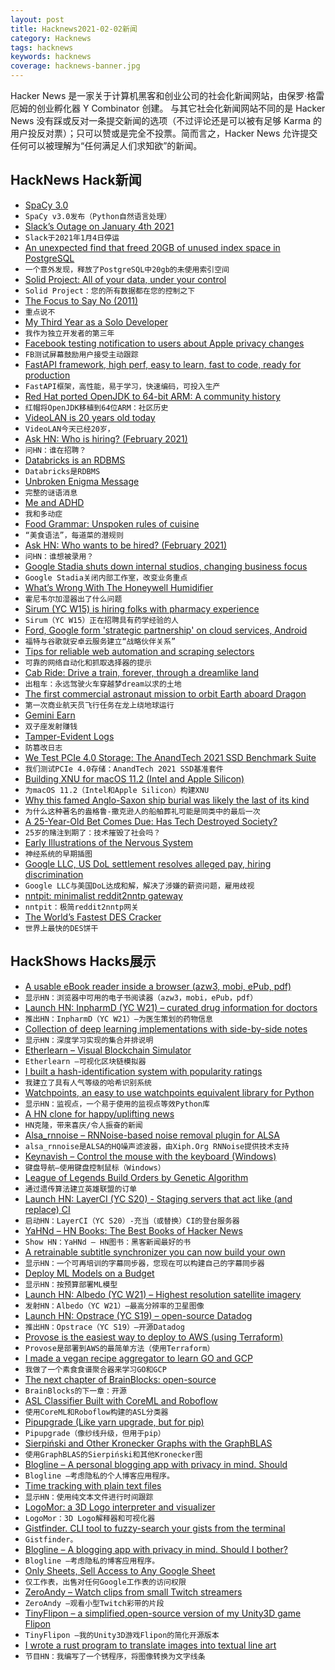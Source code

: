 ```yaml
---
layout: post
title: Hacknews2021-02-02新闻
category: Hacknews
tags: hacknews
keywords: hacknews
coverage: hacknews-banner.jpg
---
```


Hacker News 是一家关于计算机黑客和创业公司的社会化新闻网站，由保罗·格雷厄姆的创业孵化器 Y Combinator 创建。
与其它社会化新闻网站不同的是 Hacker News 没有踩或反对一条提交新闻的选项（不过评论还是可以被有足够 Karma 的用户投反对票）；只可以赞或是完全不投票。简而言之，Hacker News 允许提交任何可以被理解为“任何满足人们求知欲”的新闻。

## HackNews Hack新闻


- [SpaCy 3.0](https://github.com/explosion/spaCy/releases/tag/v3.0.0)
- `SpaCy v3.0发布（Python自然语言处理）`
- [Slack’s Outage on January 4th 2021](https://slack.engineering/slacks-outage-on-january-4th-2021/)
- `Slack于2021年1月4日停运`
- [An unexpected find that freed 20GB of unused index space in PostgreSQL](https://hakibenita.com/postgresql-unused-index-size)
- `一个意外发现，释放了PostgreSQL中20gb的未使用索引空间`
- [Solid Project: All of your data, under your control](https://solidproject.org/)
- `Solid Project：您的所有数据都在您的控制之下`
- [The Focus to Say No (2011)](https://fs.blog/2011/09/steve-jobs-saying-no/)
- `重点说不`
- [My Third Year as a Solo Developer](https://mtlynch.io/solo-developer-year-3/)
- `我作为独立开发者的第三年`
- [Facebook testing notification to users about Apple privacy changes](https://www.axios.com/facebook-notification-apple-privacy-changes-39092ba5-25e4-4e83-87ff-81967733f919.html)
- `FB测试屏幕鼓励用户接受主动跟踪`
- [FastAPI framework, high perf, easy to learn, fast to code, ready for production](https://fastapi.tiangolo.com/)
- `FastAPI框架，高性能，易于学习，快速编码，可投入生产`
- [Red Hat ported OpenJDK to 64-bit ARM: A community history](https://developers.redhat.com/blog/2021/02/01/how-red-hat-ported-openjdk-to-64-bit-arm-a-community-history/)
- `红帽将OpenJDK移植到64位ARM：社区历史`
- [VideoLAN is 20 years old today](https://www.videolan.org/press/videolan-20.html)
- `VideoLAN今天已经20岁，`
- [Ask HN: Who is hiring? (February 2021)](item?id=25989764)
- `问HN：谁在招聘？ `
- [Databricks is an RDBMS](https://fivetran.com/blog/databricks-is-an-rdbms)
- `Databricks是RDBMS`
- [Unbroken Enigma Message](https://enigma.hoerenberg.com/index.php?cat=Unbroken)
- `完整的谜语消息`
- [Me and ADHD](https://www.linkedin.com/pulse/adhd-me-ish-verduzco/)
- `我和多动症`
- [Food Grammar: Unspoken rules of cuisine](https://www.atlasobscura.com/articles/do-italians-eat-spaghetti-and-meatballs)
- `“美食语法”，每道菜的潜规则`
- [Ask HN: Who wants to be hired? (February 2021)](item?id=25989762)
- `问HN：谁想被录用？ `
- [Google Stadia shuts down internal studios, changing business focus](https://kotaku.com/google-stadia-shuts-down-internal-studios-changing-bus-1846146761)
- `Google Stadia关闭内部工作室，改变业务重点`
- [What’s Wrong With The Honeywell Humidifier](https://angelalashbrook.medium.com/whats-wrong-with-the-honeywell-humidifier-f165284aeaa4)
- `霍尼韦尔加湿器出了什么问题`
- [Sirum (YC W15) is hiring folks with pharmacy experience](item?id=25993873)
- `Sirum（YC W15）正在招聘具有药学经验的人`
- [Ford, Google form 'strategic partnership' on cloud services, Android](https://www.detroitnews.com/story/business/autos/ford/2021/02/01/ford-google-form-six-year-strategic-partnership/4337504001/)
- `福特与谷歌就安卓云服务建立“战略伙伴关系”`
- [Tips for reliable web automation and scraping selectors](https://medium.com/brick-by-brick/7-bite-sized-tips-for-reliable-web-automation-and-scraping-selectors-2612bc4de2a1)
- `可靠的网络自动化和抓取选择器的提示`
- [Cab Ride: Drive a train, forever, through a dreamlike land](https://powersaurus.itch.io/cab-ride)
- `出租车：永远驾驶火车穿越梦dream以求的土地`
- [The first commercial astronaut mission to orbit Earth aboard Dragon](https://www.spacex.com/updates/inspiration-4-mission/)
- `第一次商业航天员飞行任务在龙上绕地球运行`
- [Gemini Earn](https://www.gemini.com/earn)
- `双子座发射赚钱`
- [Tamper-Evident Logs](https://transparency.dev/)
- `防篡改日志`
- [We Test PCIe 4.0 Storage: The AnandTech 2021 SSD Benchmark Suite](https://www.anandtech.com/print/16458/2021-ssd-benchmark-suite)
- `我们测试PCIe 4.0存储：AnandTech 2021 SSD基准套件`
- [Building XNU for macOS 11.2 (Intel and Apple Silicon)](https://kernelshaman.blogspot.com/2021/02/building-xnu-for-macos-112-intel-apple.html)
- `为macOS 11.2（Intel和Apple Silicon）构建XNU`
- [Why this famed Anglo-Saxon ship burial was likely the last of its kind](https://www.nationalgeographic.com/history/2021/01/famed-anglo-saxon-ship-burial-sutton-hoo-last-kind/)
- `为什么这种著名的盎格鲁-撒克逊人的船舶葬礼可能是同类中的最后一次`
- [A 25-Year-Old Bet Comes Due: Has Tech Destroyed Society?](https://www.wired.com/story/a-25-year-old-bet-comes-due-has-tech-destroyed-society/)
- `25岁的赌注到期了：技术摧毁了社会吗？`
- [Early Illustrations of the Nervous System](https://publicdomainreview.org/collection/illustrations-of-the-nervous-system-golgi-and-cajal)
- `神经系统的早期插图`
- [Google LLC, US DoL settlement resolves alleged pay, hiring discrimination](https://www.dol.gov/newsroom/releases/ofccp/ofccp20210201)
- `Google LLC与美国DoL达成和解，解决了涉嫌的薪资问题，雇用歧视`
- [nntpit: minimalist reddit2nntp gateway](https://github.com/taviso/nntpit)
- `nntpit：极简reddit2nntp网关`
- [The World’s Fastest DES Cracker](https://crack.sh/)
- `世界上最快的DES饼干`


## HackShows Hacks展示

- [ A usable eBook reader inside a browser (azw3, mobi, ePub, pdf)](https://www.loudreader.com)
- `显示HN：浏览器中可用的电子书阅读器（azw3，mobi，ePub，pdf）`
- [Launch HN: InpharmD (YC W21) – curated drug information for doctors](item?id=25957775)
- `推出HN：InpharmD（YC W21）–为医生策划的药物信息`
- [ Collection of deep learning implementations with side-by-side notes](https://nn.labml.ai)
- `显示HN：深度学习实现的集合并排说明`
- [ Etherlearn – Visual Blockchain Simulator](https://etherlearn.cryptizens.io)
- `Etherlearn –可视化区块链模拟器`
- [ I built a hash-identification system with popularity ratings](https://github.com/HashPals/Name-That-Hash)
- `我建立了具有人气等级的哈希识别系统`
- [ Watchpoints, an easy to use watchpoints equivalent library for Python](https://github.com/gaogaotiantian/watchpoints)
- `显示HN：监视点，一个易于使用的监视点等效Python库`
- [ A HN clone for happy/uplifting news](https://www.happinews.co/)
- `HN克隆，带来喜庆/令人振奋的新闻`
- [ Alsa_rnnoise – RNNoise-based noise removal plugin for ALSA](https://sr.ht/~arsen/alsa_rnnoise/)
- `alsa_rnnoise是ALSA的HQ噪声滤波器，由Xiph.Org RNNoise提供技术支持`
- [ Keynavish – Control the mouse with the keyboard (Windows)](https://github.com/lesderid/keynavish)
- `键盘导航–使用键盘控制鼠标（Windows）`
- [ League of Legends Build Orders by Genetic Algorithm](https://www.lolsolved.gg/builds/)
- `通过遗传算法建立英雄联盟的订单`
- [Launch HN: LayerCI (YC S20) - Staging servers that act like (and replace) CI](item?id=25979941)
- `启动HN：LayerCI（YC S20）-充当（或替换）CI的登台服务器`
- [ YaHNd – HN Books: The Best Books of Hacker News](https://yahnd.com/books/)
- `Show HN：YaHNd – HN图书：黑客新闻最好的书`
- [ A retrainable subtitle synchronizer you can now build your own](https://subaligner.readthedocs.io/)
- `显示HN：一个可再培训的字幕同步器，您现在可以构建自己的字幕同步器`
- [ Deploy ML Models on a Budget](https://github.com/ebhy/budgetml)
- `显示HN：按预算部署ML模型`
- [Launch HN: Albedo (YC W21) – Highest resolution satellite imagery](item?id=25989085)
- `发射HN：Albedo（YC W21）–最高分辨率的卫星图像`
- [Launch HN: Opstrace (YC S19) – open-source Datadog](item?id=25991485)
- `推出HN：Opstrace（YC S19）–开源Datadog`
- [ Provose is the easiest way to deploy to AWS (using Terraform)](https://provose.com/)
- `Provose是部署到AWS的最简单方法（使用Terraform）`
- [ I made a vegan recipe aggregator to learn GO and GCP](https://kalester.com)
- `我做了一个素食食谱聚合器来学习GO和GCP`
- [ The next chapter of BrainBlocks: open-source](https://bluepnume.medium.com/the-next-chapter-of-brainblocks-open-source-2a6c62c50b2c)
- `BrainBlocks的下一章：开源`
- [ ASL Classifier Built with CoreML and Roboflow](https://github.com/narner/ASL-Classifier-Demo)
- `使用CoreML和Roboflow构建的ASL分类器`
- [ Pipupgrade (Like yarn upgrade, but for pip)](https://github.com/achillesrasquinha/pipupgrade)
- `Pipupgrade（像纱线升级，但用于pip）`
- [ Sierpiński and Other Kronecker Graphs with the GraphBLAS](https://github.com/Graphegon/pygraphblas/blob/main/demo/Sierpinski-Graph.ipynb)
- `使用GraphBLAS的Sierpiński和其他Kronecker图`
- [ Blogline – A personal blogging app with privacy in mind. Should](item?id=25994158)
- `Blogline –考虑隐私的个人博客应用程序。`
- [ Time tracking with plain text files](https://github.com/jotaen/klog)
- `显示HN：使用纯文本文件进行时间跟踪`
- [ LogoMor: a 3D Logo interpreter and visualizer](https://github.com/kostasKar/logoMor)
- `LogoMor：3D Logo解释器和可视化器`
- [ Gistfinder. CLI tool to fuzzy-search your gists from the terminal](https://github.com/robdmc/gistfinder)
- `Gistfinder。 `
- [ Blogline – A blogging app with privacy in mind. Should I bother?](https://blogline.co)
- `Blogline –考虑隐私的博客应用程序。`
- [ Only Sheets, Sell Access to Any Google Sheet](https://onlysheets.xyz/)
- `仅工作表，出售对任何Google工作表的访问权限`
- [ ZeroAndy – Watch clips from small Twitch streamers](https://zeroandy.vercel.app/)
- `ZeroAndy –观看小型Twitch彩带的片段`
- [ TinyFlipon – a simplified,open-source version of my Unity3D game Flipon](https://github.com/valryon/flipon-tiny)
- `TinyFlipon –我的Unity3D游戏Flipon的简化开源版本`
- [ I wrote a rust program to translate images into textual line art](https://github.com/lf94/png2linetext)
- `节目HN：我编写了一个锈程序，将图像转换为文字线条`

